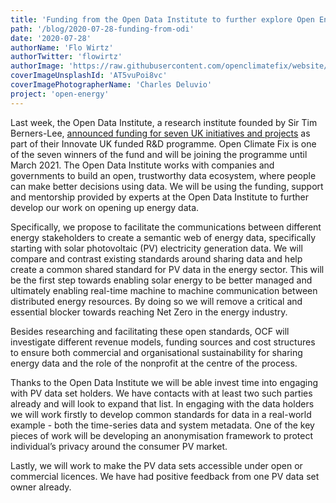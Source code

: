 ```yaml
---
title: 'Funding from the Open Data Institute to further explore Open Energy'
path: '/blog/2020-07-28-funding-from-odi'
date: '2020-07-28'
authorName: 'Flo Wirtz'
authorTwitter: 'flowirtz'
authorImage: 'https://raw.githubusercontent.com/openclimatefix/website/master/src/images/people/flo.jpg'
coverImageUnsplashId: 'AT5vuPoi8vc'
coverImagePhotographerName: 'Charles Deluvio'
project: 'open-energy'
---
```


Last week, the Open Data Institute, a research institute founded by Sir Tim Berners-Lee, [announced funding for seven UK initiatives and projects](https://theodi.org/article/new-funding-for-uk-projects-working-on-sharing-data-that-leads-to-better-decisions-for-climate-change-energy-and-health/) as part of their Innovate UK funded R&D programme. Open Climate Fix is one of the seven winners of the fund and will be joining the programme until March 2021. The Open Data Institute works with companies and governments to build an open, trustworthy data ecosystem, where people can make better decisions using data. We will be using the funding, support and mentorship provided by experts at the Open Data Institute to further develop our work on opening up energy data.

Specifically, we propose to facilitate the communications between different energy stakeholders to create a semantic web of energy data, specifically starting with solar photovoltaic (PV) electricity generation data. We will compare and contrast existing standards around sharing data and help create a common shared standard for PV data in the energy sector. This will be the first step towards enabling solar energy to be better managed and ultimately enabling real-time machine to machine communication between distributed energy resources. By doing so we will remove a critical and essential blocker towards reaching Net Zero in the energy industry.

Besides researching and facilitating these open standards, OCF will investigate different revenue models, funding sources and cost structures to ensure both commercial and organisational sustainability for sharing energy data and the role of the nonprofit at the centre of the process.

Thanks to the Open Data Institute we will be able invest time into engaging with PV data set holders. We have contacts with at least two such parties already and will look to expand that list. In engaging with the data holders we will work firstly to develop common standards for data in a real-world example - both the time-series data and system metadata. One of the key pieces of work will be developing an anonymisation framework to protect individual’s privacy around the consumer PV market.

Lastly, we will work to make the PV data sets accessible under open or commercial licences. We have had positive feedback from one PV data set owner already.

